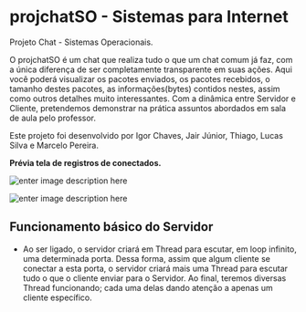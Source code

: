 projchatSO - Sistemas para Internet
===================================

Projeto Chat - Sistemas Operacionais.

O projchatSO é um chat que realiza tudo o que um chat comum já faz, com a única diferença de ser completamente transparente em suas ações. Aqui você poderá visualizar os pacotes enviados, os pacotes recebidos, o tamanho destes pacotes, as informações(bytes) contidos nestes, assim como outros detalhes muito interessantes. Com a dinâmica entre Servidor e Cliente, pretendemos demonstrar na prática assuntos abordados em sala de aula pelo professor.

Este projeto foi desenvolvido por Igor Chaves, Jair Júnior, Thiago, Lucas Silva e Marcelo Pereira.

**Prévia tela de registros de conectados.**

![enter image description here](https://lh3.googleusercontent.com/-d2p1P0SlFqg/WgsdRQ41W1I/AAAAAAAAAMo/MrOpGmnIebcc93Vkcujr6-bSzGcK_iiWgCLcBGAs/s500/servidor1.png "Servidor")


![enter image description here](https://lh3.googleusercontent.com/-7imZop1sia4/Wgsdn-K7oBI/AAAAAAAAAMw/t3j3w2YhYWAlIC452sDoB0KkPP5NKdzogCLcBGAs/s500/servidor2.png "Servidor")

Funcionamento básico do Servidor
--------------------------------

 - Ao ser ligado, o servidor criará em Thread para escutar, em loop infinito, uma determinada porta. Dessa forma, assim que algum cliente se conectar a esta porta, o servidor criará mais uma Thread para escutar tudo o que o cliente enviar para o Servidor. Ao final, teremos diversas Thread funcionando; cada uma delas dando atenção a apenas um cliente específico.
